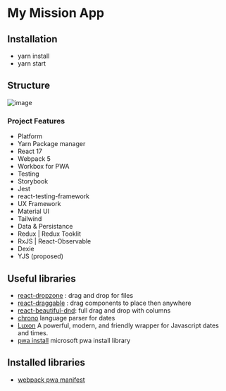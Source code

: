 # My Mission App


## Installation
-  yarn install
-  yarn start

## Structure
![image](https://user-images.githubusercontent.com/5294949/109812240-d4ab4780-7bf9-11eb-8af8-c813fe261089.png)

### Project Features
-  Platform
  -  Yarn Package manager
  -  React 17
  -  Webpack 5
  -  Workbox for PWA
-  Testing
  -  Storybook
  -  Jest
  -  react-testing-framework
-  UX Framework
  -  Material UI 
  -  Tailwind
-  Data & Persistance
  -  Redux | Redux Tooklit
  -  RxJS | React-Observable
  -  Dexie 
  -  YJS (proposed)


## Useful libraries

-  [react-dropzone](https://github.com/react-dropzone/react-dropzone) : drag and drop for files
-  [react-draggable](https://github.com/STRML/react-draggable) : drag components to place then anywhere
-  [react-beautiful-dnd](https://github.com/atlassian/react-beautiful-dnd): full drag and drop with columns
-  [chrono](https://github.com/wanasit/chrono) language parser for dates
-  [Luxon](https://moment.github.io/luxon/) A powerful, modern, and friendly wrapper for Javascript dates and times.
-  [pwa install](https://github.com/pwa-builder/pwa-install) microsoft pwa install library

## Installed libraries

-  [webpack pwa manifest](https://github.com/arthurbergmz/webpack-pwa-manifest)
